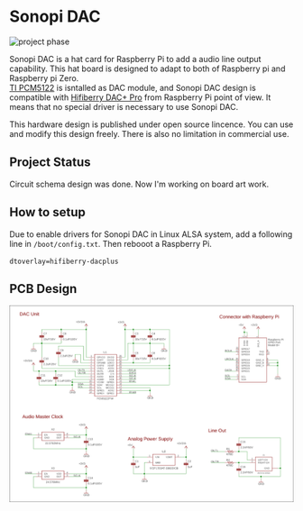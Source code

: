 Sonopi DAC
===
![project phase](https://img.shields.io/badge/project%20phase-Designing%20PCB-orange.svg)

Sonopi DAC is a hat card for Raspberry Pi to add a audio line output capability.
This hat board is designed to adapt to both of Raspberry pi and Raspberry pi Zero.<br>
[TI PCM5122](http://www.ti.com/product/PCM5122?keyMatch=PCM5122&tisearch=Search-EN-everything&usecase=part-number) is isntalled as DAC module, and Sonopi DAC design is compatible with [Hifiberry DAC+ Pro](https://www.hifiberry.com/shop/boards/hifiberry-dac-pro/) from Raspberry Pi point of view. It means that no special driver is necessary to use Sonopi DAC.

This hardware design is published under open source lincence. You can use and modify this design freely. There is also no limitation in commercial use.

## Project Status
Circuit schema design was done. Now I'm working on board art work.

## How to setup
Due to enable drivers for Sonopi DAC in Linux ALSA system, add a following line in ```/boot/config.txt```. Then rebooot a Raspberry Pi.

```
dtoverlay=hifiberry-dacplus
```

## PCB Design
<p align="center">
<img alt="PCB schema" src="imagesrc/schema.svg" width=800>
</p>
